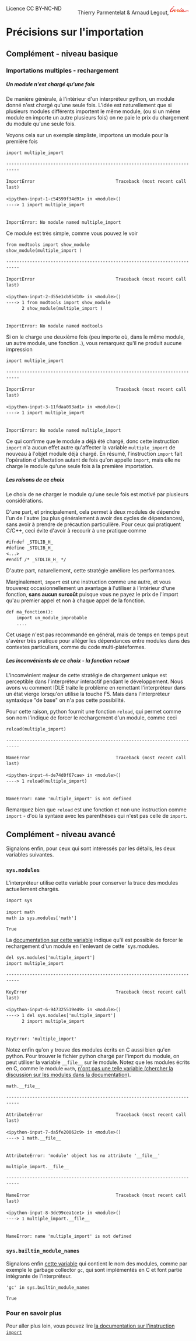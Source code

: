 
<span style="float:left;">Licence CC BY-NC-ND</span><span style="float:right;">Thierry Parmentelat &amp; Arnaud Legout,<img src="media/inria-25.png" style="display:inline"></span><br/>

# Précisions sur l'importation

## Complément - niveau basique

### Importations multiples - rechargement

##### Un module n'est chargé qu'une fois

De manière générale, à l'intérieur d'un interpréteur python, un module donné n'est chargé qu'une seule fois. L'idée est naturellement que si plusieurs modules différents importent le même module, (ou si un même module en importe un autre plusieurs fois) on ne paie le prix du chargement du module qu'une seule fois.

Voyons cela sur un exemple simpliste, importons un module pour la première fois


```
import multiple_import
```


    ---------------------------------------------------------------------------

    ImportError                               Traceback (most recent call last)

    <ipython-input-1-c54599f34d91> in <module>()
    ----> 1 import multiple_import
    

    ImportError: No module named multiple_import


Ce module est très simple, comme vous pouvez le voir


```
from modtools import show_module
show_module(multiple_import )
```


    ---------------------------------------------------------------------------

    ImportError                               Traceback (most recent call last)

    <ipython-input-2-d55e1cb95d10> in <module>()
    ----> 1 from modtools import show_module
          2 show_module(multiple_import )


    ImportError: No module named modtools


Si on le charge une deuxième fois (peu importe où, dans le même module, un autre module, une fonction..), vous remarquez qu'il ne produit aucune impression


```
import multiple_import 
```


    ---------------------------------------------------------------------------

    ImportError                               Traceback (most recent call last)

    <ipython-input-3-11fdaa093ad1> in <module>()
    ----> 1 import multiple_import
    

    ImportError: No module named multiple_import


Ce qui confirme que le module a déjà été chargé, donc cette instruction `import` n'a aucun effet autre qu'affecter la variable `multiple_import` de nouveau à l'objet module déjà chargé. En résumé, l'instruction `import` fait l'opération d'affectation autant de fois qu'on appelle `import`, mais elle ne charge le module qu'une seule fois à la première importation. 

##### Les raisons de ce choix

Le choix de ne charger le module qu'une seule fois est motivé par plusieurs considérations.

D'une part, et principalement, cela permet à deux modules de dépendre l'un de l'autre (ou plus généralement à avoir des cycles de dépendances), sans avoir à prendre de précaution particulière. Pour ceux qui pratiquent C/C++, ceci évite d'avoir à recourir à une pratique comme 

    #ifndef _STDLIB_H_
    #define _STDLIB_H_
    <...>
    #endif /* _STDLIB_H_ */

D'autre part, naturellement, cette stratégie améliore les performances.

Marginalement, `import` est une instruction comme une autre, et vous trouverez occasionnellement un avantage à l'utiliser à l'intérieur d'une fonction, **sans aucun surcoût** puisque vous ne payez le prix de l'import qu'au premier appel et non à chaque appel de la fonction.

    def ma_fonction():
        import un_module_improbable
        ....
        
Cet usage n'est pas recommandé en général, mais de temps en temps peut s'avérer très pratique pour alléger les dépendances entre modules dans des contextes particuliers, comme du code multi-plateformes. 

##### Les inconvénients de ce choix - la fonction `reload`

L'inconvénient majeur de cette stratégie de chargement unique est perceptible dans l'interpréteur interactif pendant le développement. Nous avons vu comment IDLE traite le problème en remettant l'interpréteur dans un état vierge lorsqu'on utilise la touche F5. Mais dans l'interpréteur syntaxique "de base" on n'a pas cette possibilité.

Pour cette raison, python fournit une fonction `reload`, qui permet comme son nom l'indique de forcer le rechargement d'un module, comme ceci


```
reload(multiple_import)
```


    ---------------------------------------------------------------------------

    NameError                                 Traceback (most recent call last)

    <ipython-input-4-de74d0f67cae> in <module>()
    ----> 1 reload(multiple_import)
    

    NameError: name 'multiple_import' is not defined


Remarquez bien que `reload` est une fonction et non une instruction comme `import` - d'où la syntaxe avec les parenthèses qui n'est pas celle de `import`.

## Complément - niveau avancé

Signalons enfin, pour ceux qui sont intéressés par les détails, les deux variables suivantes.

### `sys.modules`

L'interpréteur utilise cette variable pour conserver la trace des modules actuellement chargés. 


```
import sys

import math
math is sys.modules['math']
```




    True



La [documentation sur cette variable](https://docs.python.org/2/library/sys.html#sys.modules) indique qu'il est possible de forcer le rechargement d'un module en l'enlevant de cette `sys.modules.


```
del sys.modules['multiple_import']
import multiple_import
```


    ---------------------------------------------------------------------------

    KeyError                                  Traceback (most recent call last)

    <ipython-input-6-947325519e49> in <module>()
    ----> 1 del sys.modules['multiple_import']
          2 import multiple_import


    KeyError: 'multiple_import'


Notez enfin qu'on y trouve des modules écrits en C aussi bien qu'en python. Pour trouver le fichier python chargé par l'import du module, on peut utiliser la variable `__file__` sur le module. Notez que les modules écrits en C, comme le module `math`, [n'ont pas une telle variable (chercher la discussion sur les modules dans la documentation)](https://docs.python.org/2.7/reference/datamodel.html#the-standard-type-hierarchy).


```
math.__file__
```


    ---------------------------------------------------------------------------

    AttributeError                            Traceback (most recent call last)

    <ipython-input-7-da5fe20062c9> in <module>()
    ----> 1 math.__file__
    

    AttributeError: 'module' object has no attribute '__file__'



```
multiple_import.__file__
```


    ---------------------------------------------------------------------------

    NameError                                 Traceback (most recent call last)

    <ipython-input-8-3dc99cea1ce1> in <module>()
    ----> 1 multiple_import.__file__
    

    NameError: name 'multiple_import' is not defined


### `sys.builtin_module_names`

Signalons enfin [cette variable](https://docs.python.org/2/library/sys.html#sys.builtin_module_names) qui contient le nom des modules, comme par exemple le garbage collector `gc`, qui sont implémentés en C et font partie intégrante de l'interpréteur.


```
'gc' in sys.builtin_module_names
```




    True



### Pour en savoir plus

Pour aller plus loin, vous pouvez lire [la documentation sur l'instruction `import`](https://docs.python.org/2/reference/simple_stmts.html#the-import-statement)
